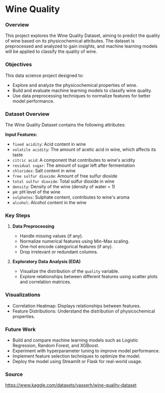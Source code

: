 # Wine Quality 

### Overview

This project explores the Wine Quality Dataset, aiming to predict the quality of wine based on its physicochemical attributes. The dataset is preprocessed and analyzed to gain insights, and machine learning models will be applied to classify the quality of wine.

### Objectives 

This data science project designed to:

- Explore and analyze the physicochemical properties of wine.
- Build and evaluate machine learning models to classify wine quality.
- Use data preprocessing techniques to normalize features for better model performance.

### Dataset Overview

The Wine Quality Dataset contains the following attributes:

**Input Features:**
- `fixed acidity`: Acid content in wine
- `volatile acidity`: The amount of acetic acid in wine, which affects its taste
- `citric acid`: A component that contributes to wine's acidity
- `residual sugar`: The amount of sugar left after fermentation
- `chlorides`: Salt content in wine
- `free sulfur dioxide`: Amount of free sulfur dioxide
- `total sulfur dioxide`: Total sulfur dioxide in wine
- `density`: Density of the wine (density of water = 1)
- `pH`: pH level of the wine
- `sulphates`: Sulphate content, contributes to wine's aroma
- `alcohol`: Alcohol content in the wine

### Key Steps

1. **Data Preprocessing**
   - Handle missing values (if any).
   - Normalize numerical features using Min-Max scaling.
   - One-hot encode categorical features (if any).
   - Drop irrelevant or redundant columns.

2. **Exploratory Data Analysis (EDA)**
   - Visualize the distribution of the `quality` variable.
   - Explore relationships between different features using scatter plots and correlation matrices.

### Visualizations

- Correlation Heatmap: Displays relationships between features.
- Feature Distributions: Understand the distribution of physicochemical properties.

### Future Work

- Build and compare machine learning models such as Logistic Regression, Random Forest, and XGBoost.
- Experiment with hyperparameter tuning to improve model performance.
- Implement feature selection techniques to optimize the model.
- Deploy the model using Streamlit or Flask for real-world usage.

### Source

https://www.kaggle.com/datasets/yasserh/wine-quality-dataset
